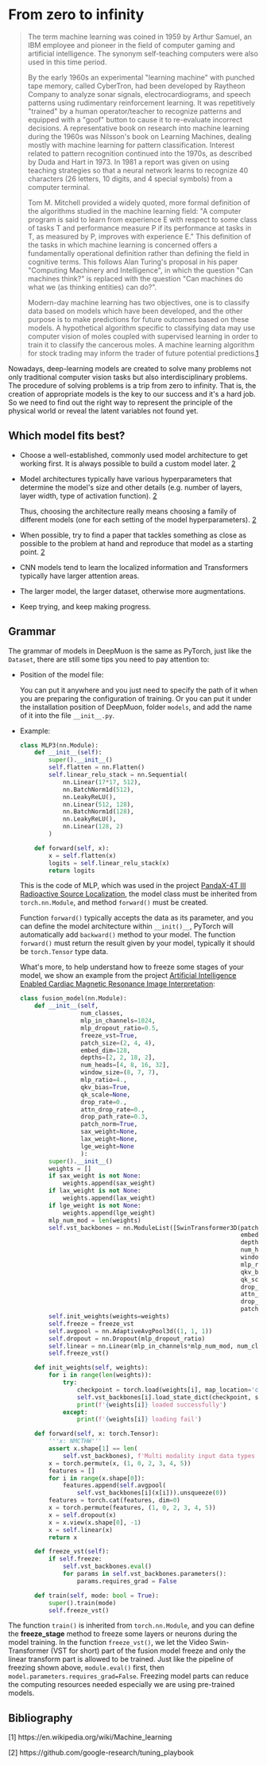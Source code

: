 # From zero to infinity

> The term machine learning was coined in 1959 by Arthur Samuel, an IBM employee and pioneer in the field of computer gaming and artificial intelligence. The synonym self-teaching computers were also used in this time period.
>
> By the early 1960s an experimental "learning machine" with punched tape memory, called CyberTron, had been developed by Raytheon Company to analyze sonar signals, electrocardiograms, and speech patterns using rudimentary reinforcement learning. It was repetitively "trained" by a human operator/teacher to recognize patterns and equipped with a "goof" button to cause it to re-evaluate incorrect decisions. A representative book on research into machine learning during the 1960s was Nilsson's book on Learning Machines, dealing mostly with machine learning for pattern classification. Interest related to pattern recognition continued into the 1970s, as described by Duda and Hart in 1973. In 1981 a report was given on using teaching strategies so that a neural network learns to recognize 40 characters (26 letters, 10 digits, and 4 special symbols) from a computer terminal.
>
> Tom M. Mitchell provided a widely quoted, more formal definition of the algorithms studied in the machine learning field: "A computer program is said to learn from experience E with respect to some class of tasks T and performance measure P if its performance at tasks in T, as measured by P, improves with experience E." This definition of the tasks in which machine learning is concerned offers a fundamentally operational definition rather than defining the field in cognitive terms. This follows Alan Turing's proposal in his paper "Computing Machinery and Intelligence", in which the question "Can machines think?" is replaced with the question "Can machines do what we (as thinking entities) can do?".
>
> Modern-day machine learning has two objectives, one is to classify data based on models which have been developed, and the other purpose is to make predictions for future outcomes based on these models. A hypothetical algorithm specific to classifying data may use computer vision of moles coupled with supervised learning in order to train it to classify the cancerous moles. A machine learning algorithm for stock trading may inform the trader of future potential predictions.[1](#ref1)

Nowadays, deep-learning models are created to solve many problems not only traditional computer vision tasks but also interdisciplinary problems. The procedure of solving problems is a trip from zero to infinity. That is, the creation of appropriate models is the key to our success and it's a hard job. So we need to find out the right way to represent the principle of the physical world or reveal the latent variables not found yet.

## Which model fits best?

- Choose a well-established, commonly used model architecture to get working first. It is always possible to build a custom model later. [2](#ref2)
- Model architectures typically have various hyperparameters that determine the model's size and other details (e.g. number of layers, layer width, type of activation function). [2](#ref2)
  
  Thus, choosing the architecture really means choosing a family of different models (one for each setting of the model hyperparameters). [2](#ref2)
- When possible, try to find a paper that tackles something as close as possible to the problem at hand and reproduce that model as a starting point. [2](#ref2)

- CNN models tend to learn the localized information and Transformers typically have larger attention areas.
- The larger model, the larger dataset, otherwise more augmentations.
- Keep trying, and keep making progress.

## Grammar

The grammar of models in DeepMuon is the same as PyTorch, just like the `Dataset`, there are still some tips you need to pay attention to:

- Position of the model file:

  You can put it anywhere and you just need to specify the path of it when you are preparing the configuration of training. Or you can put it under the installation position of DeepMuon, folder `models`, and add the name of it into the file `__init__.py`.

- Example:

  ```python
  class MLP3(nn.Module):
      def __init__(self):
          super().__init__()
          self.flatten = nn.Flatten()
          self.linear_relu_stack = nn.Sequential(
              nn.Linear(17*17, 512),
              nn.BatchNorm1d(512),
              nn.LeakyReLU(),
              nn.Linear(512, 128),
              nn.BatchNorm1d(128),
              nn.LeakyReLU(),
              nn.Linear(128, 2)
          )
  
      def forward(self, x):
          x = self.flatten(x)
          logits = self.linear_relu_stack(x)
          return logits
  ```

  This is the code of MLP, which was used in the project [PandaX-4T III Radioactive Source Localization](https://airscker.github.io/DeepMuon/blogs/index.html#/pandax/pandax?id=pandax-4t-iii-radioactive-source-localization), the model class must be inherited from `torch.nn.Module`, and method `forward()` must be created.

  Function `forward()` typically accepts the data as its parameter, and you can define the model architecture within `__init()__`, PyTorch will automatically add `backward()` method to your model. The function `forward()` must return the result given by your model, typically it should be `torch.Tensor` type data.

  What's more, to help understand how to freeze some stages of your model, we show an example from the project [Artificial Intelligence Enabled Cardiac Magnetic Resonance Image Interpretation](https://airscker.github.io/DeepMuon/blogs/index.html#/cmr_vst/cmr_vst?id=artificial-intelligence-enabled-cardiac-magnetic-resonance-image-interpretation):

  ```python
  class fusion_model(nn.Module):
      def __init__(self,
                   num_classes,
                   mlp_in_channels=1024,
                   mlp_dropout_ratio=0.5,
                   freeze_vst=True,
                   patch_size=(2, 4, 4),
                   embed_dim=128,
                   depths=[2, 2, 18, 2],
                   num_heads=[4, 8, 16, 32],
                   window_size=(8, 7, 7),
                   mlp_ratio=4.,
                   qkv_bias=True,
                   qk_scale=None,
                   drop_rate=0.,
                   attn_drop_rate=0.,
                   drop_path_rate=0.3,
                   patch_norm=True,
                   sax_weight=None,
                   lax_weight=None,
                   lge_weight=None
                   ):
          super().__init__()
          weights = []
          if sax_weight is not None:
              weights.append(sax_weight)
          if lax_weight is not None:
              weights.append(lax_weight)
          if lge_weight is not None:
              weights.append(lge_weight)
          mlp_num_mod = len(weights)
          self.vst_backbones = nn.ModuleList([SwinTransformer3D(patch_size=patch_size,
                                                                embed_dim=embed_dim,
                                                                depths=depths,
                                                                num_heads=num_heads,
                                                                window_size=window_size,
                                                                mlp_ratio=mlp_ratio,
                                                                qkv_bias=qkv_bias,
                                                                qk_scale=qk_scale,
                                                                drop_rate=drop_rate,
                                                                attn_drop_rate=attn_drop_rate,
                                                                drop_path_rate=drop_path_rate,
                                                                patch_norm=patch_norm) for _ in range(mlp_num_mod)])
          self.init_weights(weights=weights)
          self.freeze = freeze_vst
          self.avgpool = nn.AdaptiveAvgPool3d((1, 1, 1))
          self.dropout = nn.Dropout(mlp_dropout_ratio)
          self.linear = nn.Linear(mlp_in_channels*mlp_num_mod, num_classes)
          self.freeze_vst()
  
      def init_weights(self, weights):
          for i in range(len(weights)):
              try:
                  checkpoint = torch.load(weights[i], map_location='cpu')
                  self.vst_backbones[i].load_state_dict(checkpoint, strict=False)
                  print(f'{weights[i]} loaded successfully')
              except:
                  print(f'{weights[i]} loading fail')
  
      def forward(self, x: torch.Tensor):
          '''x: NMCTHW'''
          assert x.shape[1] == len(
              self.vst_backbones), f'Multi modality input data types does not match the number of vst backbones; {len(self.vst_backbones)} types of data expected however {x.shape[1]} given'
          x = torch.permute(x, (1, 0, 2, 3, 4, 5))
          features = []
          for i in range(x.shape[0]):
              features.append(self.avgpool(
                  self.vst_backbones[i](x[i])).unsqueeze(0))
          features = torch.cat(features, dim=0)
          x = torch.permute(features, (1, 0, 2, 3, 4, 5))
          x = self.dropout(x)
          x = x.view(x.shape[0], -1)
          x = self.linear(x)
          return x
  
      def freeze_vst(self):
          if self.freeze:
              self.vst_backbones.eval()
              for params in self.vst_backbones.parameters():
                  params.requires_grad = False
  
      def train(self, mode: bool = True):
          super().train(mode)
          self.freeze_vst()
  ```
  
The function `train()` is inherited from `torch.nn.Module`, and you can define the **freeze_stage** method to freeze some layers or neurons during the model training. In the function `freeze_vst()`, we let the Video Swin-Transformer (VST for short) part of the fusion model freeze and only the linear transform part is allowed to be trained. Just like the pipeline of freezing shown above, `module.eval()` first, then `model.parameters.requires_grad=False`. Freezing model parts can reduce the computing resources needed especially we are using pre-trained models.

## Bibliography

<p id='ref1'>[1] https://en.wikipedia.org/wiki/Machine_learning</p>
<p id='ref2'>[2] https://github.com/google-research/tuning_playbook</p>